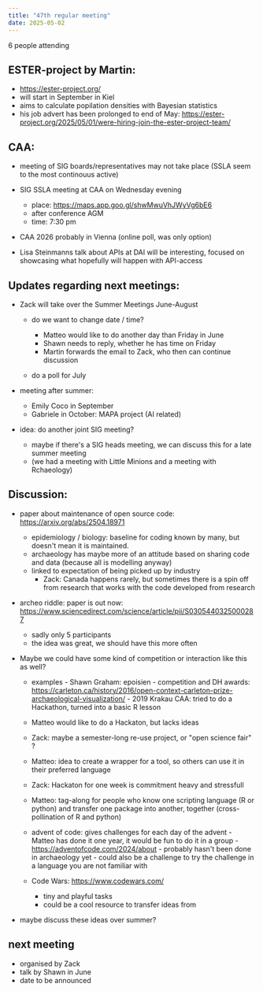 ```yaml
---
title: "47th regular meeting"
date: 2025-05-02
---
```

6 people attending

## ESTER-project by Martin:
- <https://ester-project.org/>
- will start in September in Kiel
- aims to calculate popilation densities with Bayesian statistics
- his job advert has been prolonged to end of May: <https://ester-project.org/2025/05/01/were-hiring-join-the-ester-project-team/>

## CAA:
- meeting of SIG boards/representatives may not take place (SSLA seem to the most continouus active)

- SIG SSLA meeting at CAA on Wednesday evening
  - place: <https://maps.app.goo.gl/shwMwuVhJWyVg6bE6>
  - after conference AGM
  - time: 7:30 pm

- CAA 2026 probably in Vienna (online poll, was only option)

- Lisa Steinmanns talk about APIs at DAI will be interesting, focused on showcasing what hopefully will happen with API-access

## Updates regarding next meetings:

- Zack will take over the Summer Meetings June-August
    - do we want to change date / time?
        - Matteo would like to do another day than Friday in June
        - Shawn needs to reply, whether he has time on Friday
        - Martin forwards the email to Zack, who then can continue discussion

    - do a poll for July

- meeting after summer:
    - Emily Coco in September
    - Gabriele in October: MAPA project (AI related)

- idea: do another joint SIG meeting?
    - maybe if there's a SIG heads meeting, we can discuss this for a late summer meeting
    - (we had a meeting with Little Minions and a meeting with Rchaeology)

## Discussion:
- paper about maintenance of open source code: <https://arxiv.org/abs/2504.18971>

    - epidemiology / biology: baseline for coding known by many, but doesn't mean it is maintained.
    - archaeology has maybe more of an attitude based on sharing code and data (because all is modelling anyway)
    - linked to expectation of being picked up by industry
        - Zack: Canada happens rarely, but sometimes there is a spin off from research that works with the code developed from research

- archeo riddle: paper is out now: <https://www.sciencedirect.com/science/article/pii/S0305440325000287>
    - sadly only 5 participants
    - the idea was great, we should have this more often

- Maybe we could have some kind of competition or interaction like this as well?

  - examples
        - Shawn Graham: epoisien - competition and DH awards: <https://carleton.ca/history/2016/open-context-carleton-prize-archaeological-visualization/>
        - 2019 Krakau CAA: tried to do a Hackathon, turned into a basic R lesson

  - Matteo would like to do a Hackaton, but lacks ideas
  - Zack: maybe a semester-long re-use project, or "open science fair" ?
  - Matteo: idea to create a wrapper for a tool, so others can use it in their preferred language
  - Zack: Hackaton for one week is commitment heavy and stressfull
  - Matteo: tag-along for people who know one scripting language (R or python) and transfer one package into another, together (cross-pollination of R and python)

  - advent of code: gives challenges for each day of the advent
        - Matteo has done it one year, it would be fun to do it in a group
        - <https://adventofcode.com/2024/about>
        - probably hasn't been done in archaeology yet
        - could also be a challenge to try the challenge in a language you are not familiar with

   - Code Wars: <https://www.codewars.com/>
        - tiny and playful tasks
        - could be a cool resource to transfer ideas from

- maybe discuss these ideas over summer?

## next meeting
- organised by Zack
- talk by Shawn in June
- date to be announced
